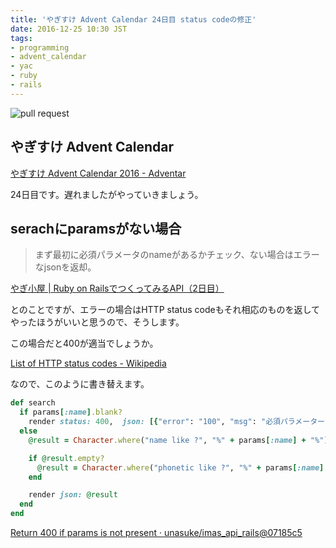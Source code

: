 ```yaml
---
title: 'やぎすけ Advent Calendar 24日目 status codeの修正'
date: 2016-12-25 10:30 JST
tags:
- programming
- advent_calendar
- yac
- ruby
- rails
---
```


![pull request](2016/yac_day24_pullrequest.png)

## やぎすけ Advent Calendar
[やぎすけ Advent Calendar 2016 - Adventar](http://www.adventar.org/calendars/1800)

24日目です。遅れましたがやっていきましょう。

## serachにparamsがない場合

> まず最初に必須パラメータのnameがあるかチェック、ない場合はエラーなjsonを返却。

[やぎ小屋 | Ruby on RailsでつくってみるAPI（2日目）](https://blog.yagi2.com/2016/12/22/rails-api-day2.html)

とのことですが、エラーの場合はHTTP status codeもそれ相応のものを返してやったほうがいいと思うので、そうします。

この場合だと400が適当でしょうか。

[List of HTTP status codes - Wikipedia](https://en.wikipedia.org/wiki/List_of_HTTP_status_codes)

なので、このように書き替えます。

```ruby
def search
  if params[:name].blank?
    render status: 400,  json: [{"error": "100", "msg": "必須パラメーターがありません", "required": {"key": "name"}}]
  else 
    @result = Character.where("name like ?", "%" + params[:name] + "%")

    if @result.empty?
      @result = Character.where("phonetic like ?", "%" + params[:name] + "%")
    end

    render json: @result
  end
end
```

[Return 400 if params is not present · unasuke/imas\_api\_rails@07185c5](https://github.com/unasuke/imas_api_rails/commit/07185c5b29b5083095b5fe10bdc7a58d0f6034dc)
